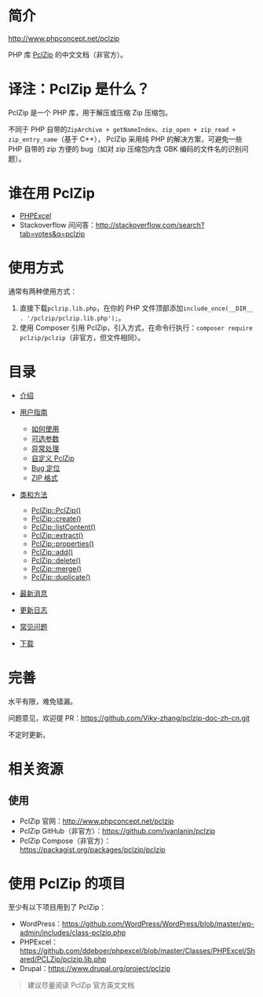 
# 简介
http://www.phpconcept.net/pclzip

PHP 库 [PclZip](http://www.phpconcept.net/pclzip) 的中文文档（非官方）。



# 译注：PclZip 是什么？
PclZip 是一个 PHP 库，用于解压或压缩 Zip 压缩包。
 
不同于 PHP 自带的`ZipArchive + getNameIndex`、`zip_open + zip_read + zip_entry_name`（基于 C++），
PclZip 采用纯 PHP 的解决方案，可避免一些 PHP 自带的 zip 方便的 bug（如对 zip 压缩包内含 GBK 编码的文件名的识别问题）。



# 谁在用 PclZip
- [PHPExcel](https://github.com/PHPOffice/PHPExcel/search?utf8=✓&q=pclzip&type=)
- Stackoverflow 问问答：http://stackoverflow.com/search?tab=votes&q=pclzip



# 使用方式
通常有两种使用方式：
1. 直接下载`pclzip.lib.php`，在你的 PHP 文件顶部添加`include_once(__DIR__ . '/pclzip/pclzip.lib.php');`。
1. 使用 Composer 引用 PclZip，引入方式，在命令行执行：`composer require pclzip/pclzip`（非官方，但文件相同）。



# 目录
* [介绍](top/home.md)

* [用户指南](user_guide/introduction.md)
  * [如何使用](user_guide/how_it_works.md)
  * [可选参数](user_guide/optional_arguments.md)
  * [异常处理](user_guide/error_handling.md)
  * [自定义 PclZip](user_guide/customizing_pclzip.md)
  * [Bug 定位](user_guide/troubleshooting_pclzip.md)
  * [ZIP 格式](user_guide/zip_format.md)

* [类和方法](class_methods/home.md)
  * [PclZip::PclZip()](class_methods/pclzip.md)
  * [PclZip::create()](class_methods/create.md)
  * [PclZip::listContent()](class_methods/list_content.md)
  * [PclZip::extract()](class_methods/extract.md)
  * [PclZip::properties()](class_methods/properties.md)
  * [PclZip::add()](class_methods/add.md)
  * [PclZip::delete()](class_methods/delete.md)
  * [PclZip::merge()](class_methods/merge.md)
  * [PclZip::duplicate()](class_methods/duplicate.md)
  

* [最新消息](top/news.md)

* [更新日志](top/release_notes.md)

* [常见问题](top/faq.md)

* [下载](top/downloads.md)


# 完善
水平有限，难免错漏。

问题意见，欢迎提 PR：https://github.com/Viky-zhang/pclzip-doc-zh-cn.git


不定时更新。


# 相关资源
## 使用
- PclZip 官网：http://www.phpconcept.net/pclzip
- PclZip GitHub（非官方）：https://github.com/ivanlanin/pclzip
- PclZip Compose（非官方）：https://packagist.org/packages/pclzip/pclzip

# 使用 PclZip 的项目
至少有以下项目用到了 PclZip：
- WordPress：https://github.com/WordPress/WordPress/blob/master/wp-admin/includes/class-pclzip.php
- PHPExcel：https://github.com/ddeboer/phpexcel/blob/master/Classes/PHPExcel/Shared/PCLZip/pclzip.lib.php
- Drupal：https://www.drupal.org/project/pclzip


> 建议尽量阅读 PclZip 官方英文文档
 